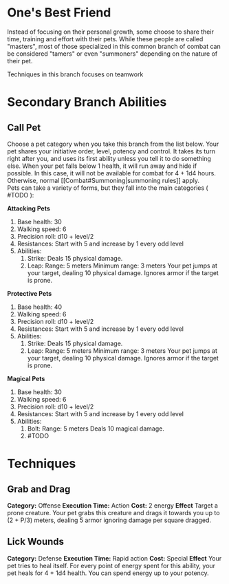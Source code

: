 # One's Best Friend
Instead of focusing on their personal growth, some choose to share their time, training and effort with their pets. While these people are called "masters", most of those specialized in this common branch of combat can be considered "tamers" or even "summoners" depending on the nature of their pet. 

Techniques in this branch focuses on teamwork

# Secondary Branch Abilities
## Call Pet
Choose a pet category when you take this branch from the list below. Your pet shares your initiative order, level, potency and control. It takes its turn right after you, and uses its first ability unless you tell it to do something else. When your pet falls below 1 health, it will run away and hide if possible. In this case, it will not be available for combat for 4 + 1d4 hours. Otherwise, normal [[Combat#Summoning|summoning rules]] apply.  
Pets can take a variety of forms, but they fall into the main categories ( #TODO ):

**Attacking Pets**
1. Base health: 30
2. Walking speed: 6
3. Precision roll: d10 + level/2
4. Resistances: Start with 5 and increase by 1 every odd level
5. Abilities:
	1. Strike:
		Deals 15 physical damage.
	2. Leap: 
		Range: 5 meters
		Minimum range: 3 meters
		Your pet jumps at your target, dealing 10 physical damage.
		Ignores armor if the target is prone.

**Protective Pets**
1. Base health: 40
2. Walking speed: 6
3. Precision roll: d10 + level/2
4. Resistances: Start with 5 and increase by 1 every odd level
5. Abilities:
	1. Strike:
		Deals 15 physical damage.
	2. Leap: 
		Range: 5 meters
		Minimum range: 3 meters
		Your pet jumps at your target, dealing 10 physical damage.
		Ignores armor if the target is prone.

**Magical Pets**
1. Base health: 30
2. Walking speed: 6
3. Precision roll: d10 + level/2
4. Resistances: Start with 5 and increase by 1 every odd level
5. Abilities:
	1. Bolt:
		Range: 5 meters
		Deals 10 magical damage.
	2. #TODO 


# Techniques
## Grab and Drag
**Category:** Offense
**Execution Time:** Action
**Cost:** 2 energy
**Effect**
	Target a prone creature. Your pet grabs this creature and drags it towards you up to (2 + P/3) meters, dealing 5 armor ignoring damage per square dragged.

## Lick Wounds
**Category:** Defense
**Execution Time:** Rapid action
**Cost:** Special
**Effect**
	Your pet tries to heal itself. For every point of energy spent for this ability, your pet heals for 4 + 1d4 health. You can spend energy up to your potency.